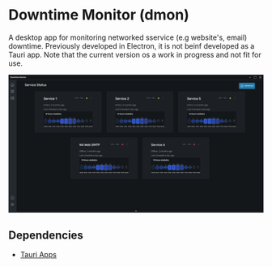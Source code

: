 # Downtime Monitor (dmon)

A desktop app for monitoring networked sservice (e.g website's, email) downtime. Previously developed in Electron, it is not beinf developed as a Tauri app. Note that the current version os a work in progress and not fit for use.

![Screenshot](docs/screenshot-1.png)

## Dependencies

- [Tauri Apps](https://quasar.dev/)
